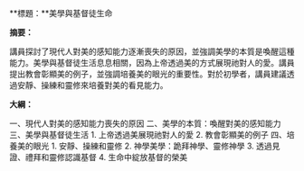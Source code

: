 **標題：**美學與基督徒生命

**摘要：**

講員探討了現代人對美的感知能力逐漸喪失的原因，並強調美學的本質是喚醒這種能力。美學與基督徒生活息息相關，因為上帝透過美的方式展現祂對人的愛。講員提出教會彰顯美的例子，並強調培養美的眼光的重要性。對於初學者，講員建議透過安靜、操練和靈修來培養對美的看見能力。

**大綱：**

一、現代人對美的感知能力喪失的原因
二、美學的本質：喚醒對美的感知能力
三、美學與基督徒生活
    1. 上帝透過美展現祂對人的愛
    2. 教會彰顯美的例子
四、培養美的眼光
    1. 安靜、操練和靈修
    2. 神學美學：跪拜神學、靈修神學
    3. 透過見證、禮拜和靈修認識基督
    4. 生命中綻放基督的榮美